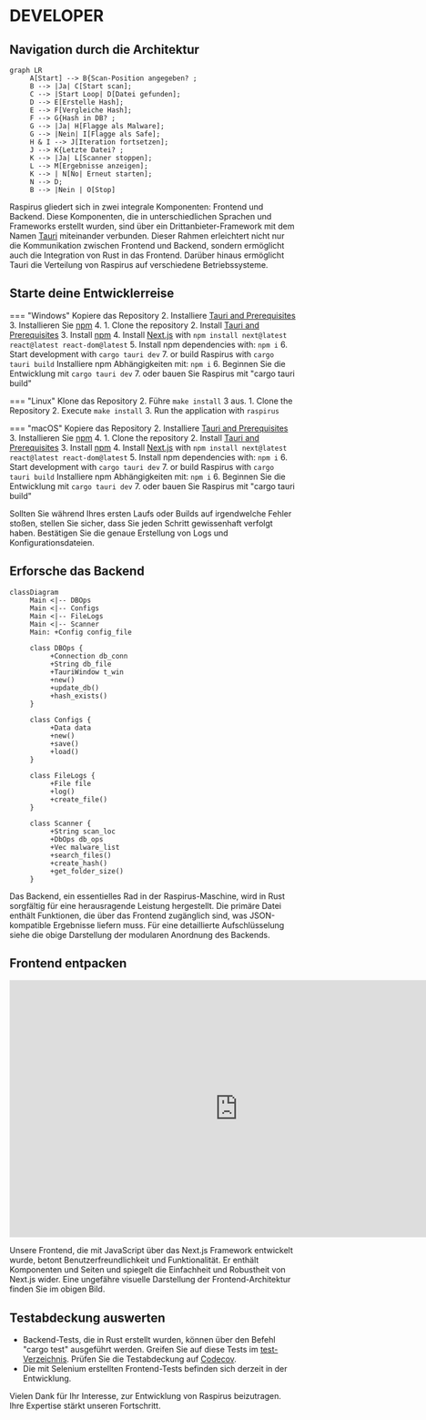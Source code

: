 # DEVELOPER

## Navigation durch die Architektur

```mermaid
graph LR
     A[Start] --> B{Scan-Position angegeben? ;
     B --> |Ja| C[Start scan];
     C --> |Start Loop| D[Datei gefunden];
     D --> E[Erstelle Hash];
     E --> F[Vergleiche Hash];
     F --> G{Hash in DB? ;
     G --> |Ja| H[Flagge als Malware];
     G --> |Nein| I[Flagge als Safe];
     H & I --> J[Iteration fortsetzen];
     J --> K{Letzte Datei? ;
     K --> |Ja| L[Scanner stoppen];
     L --> M[Ergebnisse anzeigen];
     K --> | N[No| Erneut starten];
     N --> D;
     B --> |Nein | O[Stop]
```

Raspirus gliedert sich in zwei integrale Komponenten: Frontend und Backend. Diese Komponenten, die in unterschiedlichen Sprachen und Frameworks erstellt wurden, sind über ein Drittanbieter-Framework mit dem Namen [Tauri](https://tauri.app/) miteinander verbunden. Dieser Rahmen erleichtert nicht nur die Kommunikation zwischen Frontend und Backend, sondern ermöglicht auch die Integration von Rust in das Frontend. Darüber hinaus ermöglicht Tauri die Verteilung von Raspirus auf verschiedene Betriebssysteme.

## Starte deine Entwicklerreise

\=== "Windows" Kopiere das Repository
2\. Installiere [Tauri and Prerequisites](https://tauri.app/v1/guides/getting-started/prevquisites#setting-up-windows)
3\. Installieren Sie [npm](https://nodejs.org/en/download)
4\.  1. Clone the repository
2\. Install [Tauri and Prerequisites](https://tauri.app/v1/guides/getting-started/prerequisites/#setting-up-macos)
3\. Install [npm](https://nodejs.org/en/download)
4\. Install [Next.js](https://nextjs.org/docs/getting-started/installation#manual-installation) with `npm install next@latest react@latest react-dom@latest`
5\. Install npm dependencies with: `npm i`
6\. Start development with `cargo tauri dev`
7\. or build Raspirus with `cargo tauri build` Installiere npm Abhängigkeiten mit: `npm i`
6\. Beginnen Sie die Entwicklung mit `cargo tauri dev`
7\. oder bauen Sie Raspirus mit "cargo tauri build"

\=== "Linux" Klone das Repository
2\. Führe `make install`
3 aus.  1. Clone the Repository
2\. Execute `make install`
3\. Run the application with `raspirus`

\=== "macOS" Kopiere das Repository
2\. Installiere [Tauri and Prerequisites](https://tauri.app/v1/guides/getting-started/prerequisites/#setting-up-macos)
3\. Installieren Sie [npm](https://nodejs.org/en/download)
4\.  1. Clone the repository
2\. Install [Tauri and Prerequisites](https://tauri.app/v1/guides/getting-started/prerequisites#setting-up-windows)
3\. Install [npm](https://nodejs.org/en/download)
4\. Install [Next.js](https://nextjs.org/docs/getting-started/installation#manual-installation) with `npm install next@latest react@latest react-dom@latest`
5\. Install npm dependencies with: `npm i`
6\. Start development with `cargo tauri dev`
7\. or build Raspirus with `cargo tauri build` Installiere npm Abhängigkeiten mit: `npm i`
6\. Beginnen Sie die Entwicklung mit `cargo tauri dev`
7\. oder bauen Sie Raspirus mit "cargo tauri build"

Sollten Sie während Ihres ersten Laufs oder Builds auf irgendwelche Fehler stoßen, stellen Sie sicher, dass Sie jeden Schritt gewissenhaft verfolgt haben. Bestätigen Sie die genaue Erstellung von Logs und Konfigurationsdateien.

## Erforsche das Backend

```mermaid
classDiagram
     Main <|-- DBOps
     Main <|-- Configs
     Main <|-- FileLogs
     Main <|-- Scanner
     Main: +Config config_file

     class DBOps {
          +Connection db_conn
          +String db_file
          +TauriWindow t_win
          +new()
          +update_db()
          +hash_exists()
     }

     class Configs {
          +Data data
          +new()
          +save()
          +load()
     }

     class FileLogs {
          +File file
          +log()
          +create_file()
     }

     class Scanner {
          +String scan_loc
          +DbOps db_ops
          +Vec malware_list
          +search_files()
          +create_hash()
          +get_folder_size()
     }
```

Das Backend, ein essentielles Rad in der Raspirus-Maschine, wird in Rust sorgfältig für eine herausragende Leistung hergestellt. Die primäre Datei enthält Funktionen, die über das Frontend zugänglich sind, was JSON-kompatible Ergebnisse liefern muss. Für eine detaillierte Aufschlüsselung siehe die obige Darstellung der modularen Anordnung des Backends.

## Frontend entpacken

<iframe title="The original Raspirus project on Figma" style="border: 1px solid rgba(0, 0, 0, 0.1);" width="800" height="450" src="https://www.figma.com/embed?embed_host=share&url=https%3A%2F%2Fwww.figma.com%2Ffile%2FpkgpwieNbhYiOi4Gz6Uyt6%2FRaspirus%3Fnode-id%3D0%253A1%26t%3DGr4YG3Ynv24YVlz2-1" allowfullscreen></iframe> 

Unsere Frontend, die mit JavaScript über das Next.js Framework entwickelt wurde, betont Benutzerfreundlichkeit und Funktionalität. Er enthält Komponenten und Seiten und spiegelt die Einfachheit und Robustheit von Next.js wider. Eine ungefähre visuelle Darstellung der Frontend-Architektur finden Sie im obigen Bild.

## Testabdeckung auswerten

- Backend-Tests, die in Rust erstellt wurden, können über den Befehl "cargo test" ausgeführt werden. Greifen Sie auf diese Tests im [test-Verzeichnis](https://github.com/Raspirus/Raspirus/tree/main/src-tauri%2Fsrc%2Ftests). Prüfen Sie die Testabdeckung auf [Codecov](https://app.codecov.io/gh/Raspirus/Raspirus).
- Die mit Selenium erstellten Frontend-Tests befinden sich derzeit in der Entwicklung.

Vielen Dank für Ihr Interesse, zur Entwicklung von Raspirus beizutragen. Ihre Expertise stärkt unseren Fortschritt.
